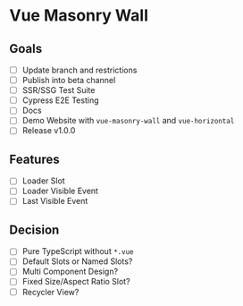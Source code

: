 # Vue Masonry Wall

## Goals

- [ ] Update branch and restrictions
- [ ] Publish into beta channel
- [ ] SSR/SSG Test Suite
- [ ] Cypress E2E Testing
- [ ] Docs
- [ ] Demo Website with `vue-masonry-wall` and `vue-horizontal`
- [ ] Release v1.0.0

## Features

- [ ] Loader Slot
- [ ] Loader Visible Event
- [ ] Last Visible Event

## Decision

- [ ] Pure TypeScript without `*.vue`
- [ ] Default Slots or Named Slots?
- [ ] Multi Component Design?
- [ ] Fixed Size/Aspect Ratio Slot?
- [ ] Recycler View?
